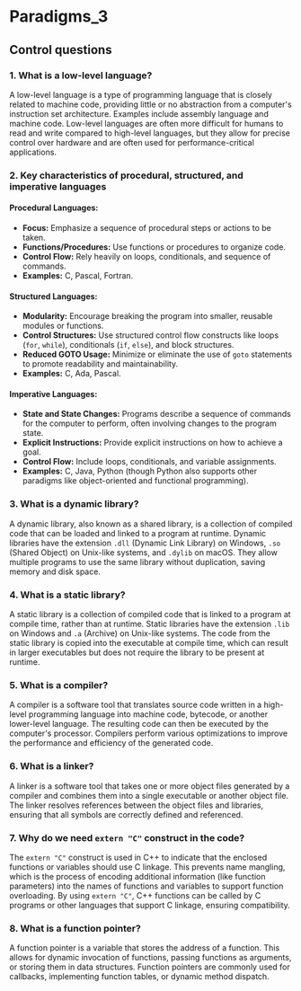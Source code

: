 # Paradigms_3
## Control questions

### 1. What is a low-level language?

A low-level language is a type of programming language that is closely related to machine code, providing little or no abstraction from a computer's instruction set architecture. Examples include assembly language and machine code. Low-level languages are often more difficult for humans to read and write compared to high-level languages, but they allow for precise control over hardware and are often used for performance-critical applications.

### 2. Key characteristics of procedural, structured, and imperative languages

#### Procedural Languages:
- **Focus:** Emphasize a sequence of procedural steps or actions to be taken.
- **Functions/Procedures:** Use functions or procedures to organize code.
- **Control Flow:** Rely heavily on loops, conditionals, and sequence of commands.
- **Examples:** C, Pascal, Fortran.

#### Structured Languages:
- **Modularity:** Encourage breaking the program into smaller, reusable modules or functions.
- **Control Structures:** Use structured control flow constructs like loops (`for`, `while`), conditionals (`if`, `else`), and block structures.
- **Reduced GOTO Usage:** Minimize or eliminate the use of `goto` statements to promote readability and maintainability.
- **Examples:** C, Ada, Pascal.

#### Imperative Languages:
- **State and State Changes:** Programs describe a sequence of commands for the computer to perform, often involving changes to the program state.
- **Explicit Instructions:** Provide explicit instructions on how to achieve a goal.
- **Control Flow:** Include loops, conditionals, and variable assignments.
- **Examples:** C, Java, Python (though Python also supports other paradigms like object-oriented and functional programming).

### 3. What is a dynamic library?

A dynamic library, also known as a shared library, is a collection of compiled code that can be loaded and linked to a program at runtime. Dynamic libraries have the extension `.dll` (Dynamic Link Library) on Windows, `.so` (Shared Object) on Unix-like systems, and `.dylib` on macOS. They allow multiple programs to use the same library without duplication, saving memory and disk space.

### 4. What is a static library?

A static library is a collection of compiled code that is linked to a program at compile time, rather than at runtime. Static libraries have the extension `.lib` on Windows and `.a` (Archive) on Unix-like systems. The code from the static library is copied into the executable at compile time, which can result in larger executables but does not require the library to be present at runtime.

### 5. What is a compiler?

A compiler is a software tool that translates source code written in a high-level programming language into machine code, bytecode, or another lower-level language. The resulting code can then be executed by the computer's processor. Compilers perform various optimizations to improve the performance and efficiency of the generated code.

### 6. What is a linker?

A linker is a software tool that takes one or more object files generated by a compiler and combines them into a single executable or another object file. The linker resolves references between the object files and libraries, ensuring that all symbols are correctly defined and referenced.

### 7. Why do we need `extern "C"` construct in the code?

The `extern "C"` construct is used in C++ to indicate that the enclosed functions or variables should use C linkage. This prevents name mangling, which is the process of encoding additional information (like function parameters) into the names of functions and variables to support function overloading. By using `extern "C"`, C++ functions can be called by C programs or other languages that support C linkage, ensuring compatibility.

### 8. What is a function pointer?

A function pointer is a variable that stores the address of a function. This allows for dynamic invocation of functions, passing functions as arguments, or storing them in data structures. Function pointers are commonly used for callbacks, implementing function tables, or dynamic method dispatch.
